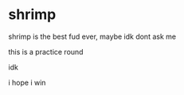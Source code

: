 # shrimp
shrimp is the best fud ever, maybe idk dont ask me

this is a practice round

idk 

i hope i win